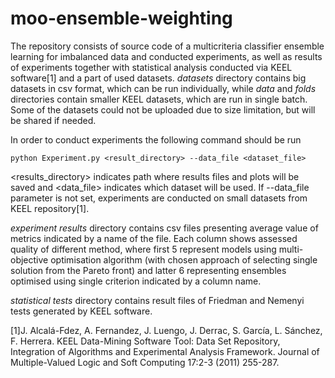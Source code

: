 # moo-ensemble-weighting

The repository consists of source code of a multicriteria classifier ensemble learning for imbalanced data and conducted experiments, as well as results of experiments together with statistical analysis conducted via KEEL software[1] and a part of used datasets. _datasets_ directory contains big datasets in csv format, which can be run individually, while _data_ and _folds_ directories contain smaller KEEL datasets, which are run in single batch. Some of the datasets could not be uploaded due to size limitation, but will be shared if needed.

In order to conduct experiments the following command should be run

```
python Experiment.py <result_directory> --data_file <dataset_file>
```

<results_directory> indicates path where results files and plots will be saved and <data_file> indicates which dataset will be used. If --data_file parameter is not set, experiments are conducted on small datasets from KEEL repository[1].  

_experiment results_ directory contains csv files presenting average value of metrics indicated by a name of the file. Each column shows assessed quality of different method, where first 5 represent models using multi-objective optimisation algorithm (with chosen approach of selecting single solution from the Pareto front) and latter 6 representing ensembles optimised using single criterion indicated by a column name.

_statistical tests_ directory contains result files of Friedman and Nemenyi tests generated by KEEL software.


[1]J. Alcalá-Fdez, A. Fernandez, J. Luengo, J. Derrac, S. García, L. Sánchez, F. Herrera. KEEL Data-Mining Software Tool: Data Set Repository, Integration of Algorithms and Experimental Analysis Framework. Journal of Multiple-Valued Logic and Soft Computing 17:2-3 (2011) 255-287.  
